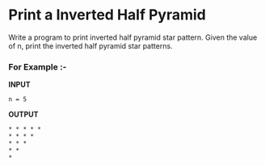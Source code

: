 # Print a Inverted Half Pyramid

Write a program to print inverted half pyramid star pattern. Given the value of n, print the inverted half pyramid star patterns.

### For Example :-

**INPUT**
```
n = 5
```

**OUTPUT**
```
* * * * *
* * * *
* * *
* *
*
```

